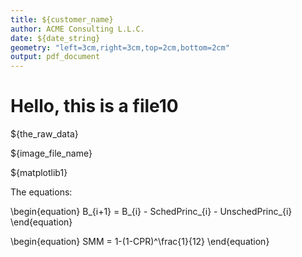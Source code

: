 ```yaml
---
title: ${customer_name}
author: ACME Consulting L.L.C.
date: ${date_string}
geometry: "left=3cm,right=3cm,top=2cm,bottom=2cm"
output: pdf_document
---
```

# Hello, this is a file10


${the_raw_data}

<!-- ![A beautiful image](images/${image_file_name}) -->
${image_file_name}

${matplotlib1}

The equations:

\begin{equation}
B_{i+1} = B_{i} - SchedPrinc_{i} - UnschedPrinc_{i}
\end{equation}

\begin{equation}
SMM = 1-(1-CPR)^\frac{1}{12}
\end{equation}
